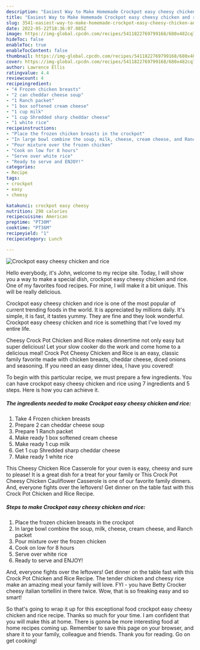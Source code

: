 ```yaml
---
description: "Easiest Way to Make Homemade Crockpot easy cheesy chicken and rice"
title: "Easiest Way to Make Homemade Crockpot easy cheesy chicken and rice"
slug: 3541-easiest-way-to-make-homemade-crockpot-easy-cheesy-chicken-and-rice
date: 2022-05-22T18:36:07.085Z
image: https://img-global.cpcdn.com/recipes/5411822769799168/680x482cq70/crockpot-easy-cheesy-chicken-and-rice-recipe-main-photo.jpg
hideToc: false
enableToc: true
enableTocContent: false
thumbnail: https://img-global.cpcdn.com/recipes/5411822769799168/680x482cq70/crockpot-easy-cheesy-chicken-and-rice-recipe-main-photo.jpg
cover: https://img-global.cpcdn.com/recipes/5411822769799168/680x482cq70/crockpot-easy-cheesy-chicken-and-rice-recipe-main-photo.jpg
author: Lawrence Ellis
ratingvalue: 4.4
reviewcount: 4
recipeingredient:
- "4 Frozen chicken breasts"
- "2 can cheddar cheese soup"
- "1 Ranch packet"
- "1 box softened cream cheese"
- "1 cup milk"
- "1 cup Shredded sharp cheddar cheese"
- "1 white rice"
recipeinstructions:
- "Place the frozen chicken breasts in the crockpot"
- "In large bowl combine the soup, milk, cheese, cream cheese, and Ranch packet"
- "Pour mixture over the frozen chicken"
- "Cook on low for 8 hours"
- "Serve over white rice"
- "Ready to serve and ENJOY!"
categories:
- Recipe
tags:
- crockpot
- easy
- cheesy

katakunci: crockpot easy cheesy 
nutrition: 298 calories
recipecuisine: American
preptime: "PT30M"
cooktime: "PT36M"
recipeyield: "1"
recipecategory: Lunch

---
```



![Crockpot easy cheesy chicken and rice](https://img-global.cpcdn.com/recipes/5411822769799168/680x482cq70/crockpot-easy-cheesy-chicken-and-rice-recipe-main-photo.jpg)

Hello everybody, it's John, welcome to my recipe site. Today, I will show you a way to make a special dish, crockpot easy cheesy chicken and rice. One of my favorites food recipes. For mine, I will make it a bit unique. This will be really delicious.

Crockpot easy cheesy chicken and rice is one of the most popular of current trending foods in the world. It is appreciated by millions daily. It's simple, it is fast, it tastes yummy. They are fine and they look wonderful. Crockpot easy cheesy chicken and rice is something that I've loved my entire life.

Cheesy Crock Pot Chicken and Rice makes dinnertime not only easy but super delicious! Let your slow cooker do the work and come home to a delicious meal! Crock Pot Cheesy Chicken and Rice is an easy, classic family favorite made with chicken breasts, cheddar cheese, diced onions and seasoning. If you need an easy dinner idea, I have you covered!


To begin with this particular recipe, we must prepare a few ingredients. You can have crockpot easy cheesy chicken and rice using 7 ingredients and 5 steps. Here is how you can achieve it.

<!--inarticleads1-->

##### The ingredients needed to make Crockpot easy cheesy chicken and rice:

1. Take 4 Frozen chicken breasts
1. Prepare 2 can cheddar cheese soup
1. Prepare 1 Ranch packet
1. Make ready 1 box softened cream cheese
1. Make ready 1 cup milk
1. Get 1 cup Shredded sharp cheddar cheese
1. Make ready 1 white rice


This Cheesy Chicken Rice Casserole for your oven is easy, cheesy and sure to please! It is a great dish for a treat for your family or This Crock Pot Cheesy Chicken Cauliflower Casserole is one of our favorite family dinners. And, everyone fights over the leftovers! Get dinner on the table fast with this Crock Pot Chicken and Rice Recipe. 

<!--inarticleads2-->

##### Steps to make Crockpot easy cheesy chicken and rice:

1. Place the frozen chicken breasts in the crockpot
1. In large bowl combine the soup, milk, cheese, cream cheese, and Ranch packet
1. Pour mixture over the frozen chicken
1. Cook on low for 8 hours
1. Serve over white rice
1. Ready to serve and ENJOY!

And, everyone fights over the leftovers! Get dinner on the table fast with this Crock Pot Chicken and Rice Recipe. The tender chicken and cheesy rice make an amazing meal your family will love. FYI - you have Betty Crocker cheesy italian tortellini in there twice. Wow, that is so freaking easy and so smart! 

So that's going to wrap it up for this exceptional food crockpot easy cheesy chicken and rice recipe. Thanks so much for your time. I am confident that you will make this at home. There is gonna be more interesting food at home recipes coming up. Remember to save this page on your browser, and share it to your family, colleague and friends. Thank you for reading. Go on get cooking!

